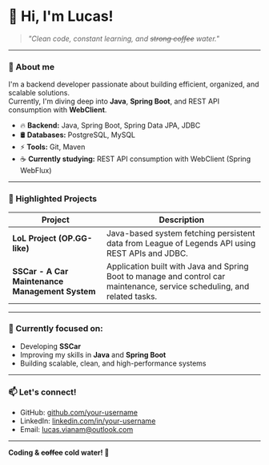 # 👋 Hi, I'm Lucas!

> *"Clean code, constant learning, and ~~strong coffee~~ water."*

---

### 🚀 About me

I'm a backend developer passionate about building efficient, organized, and scalable solutions.  
Currently, I'm diving deep into **Java**, **Spring Boot**, and REST API consumption with **WebClient**.

- 🔥 **Backend:** Java, Spring Boot, Spring Data JPA, JDBC
- 🛢️ **Databases:** PostgreSQL, MySQL
- ⚡ **Tools:** Git, Maven
- ☕ **Currently studying:** REST API consumption with WebClient (Spring WebFlux)

---

### 📖 Highlighted Projects

| Project | Description |
|---------|-------------|
| **LoL Project (OP.GG-like)** | Java-based system fetching persistent data from League of Legends API using REST APIs and JDBC. |
| **SSCar - A Car Maintenance Management System** | Application built with Java and Spring Boot to manage and control car maintenance, service scheduling, and related tasks. |

---

### 🎯 Currently focused on:

- Developing **SSCar**
- Improving my skills in **Java** and **Spring Boot**
- Building scalable, clean, and high-performance systems

---

### 📫 Let's connect!

- GitHub: [github.com/your-username](https://github.com/lucasvm1)
- LinkedIn: [linkedin.com/in/your-username](https://linkedin.com/in/lucasvmaia)
- Email: lucas.vianam@outlook.com

---

**Coding & ~~coffee~~ cold water! 🚀**

